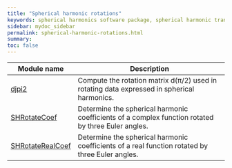 ```yaml
---
title: "Spherical harmonic rotations"
keywords: spherical harmonics software package, spherical harmonic transform, legendre functions, multitaper spectral analysis, fortran, Python, gravity, magnetic field
sidebar: mydoc_sidebar
permalink: spherical-harmonic-rotations.html
summary: 
toc: false
---
```


<style>
table:nth-of-type(n) {
    display:table;
    width:100%;
}
table:nth-of-type(n) th:nth-of-type(2) {
    width:75%;
}
</style>

| Module name | Description |
| ----------- | ----------- |
| [djpi2](djpi2.html) | Compute the rotation matrix d(&pi;/2) used in rotating data expressed in spherical harmonics. |
| [SHRotateCoef](shrotatecoef.html) | Determine the spherical harmonic coefficients of a complex function rotated by three Euler angles. |
| [SHRotateRealCoef](shrotaterealcoef.html) | Determine the spherical harmonic coefficients of a real function rotated by three Euler angles. |
